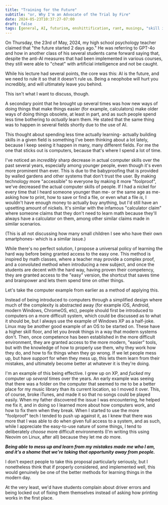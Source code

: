 ```yaml
---
title: "Training for the Future"
subtitle: "or, Why I'm an Advocate of the Trial by Fire"
date: 2024-05-23T10:37:27-07:00
draft: false
tags: [general, AI, futurism, enshittification, rant, musings, "skill issues"]
---
```


On Thursday, the 23rd of May, 2024, my high school psychology teacher claimed
that "the future started 2 days ago." He was referring to GPT-4o and how
in another class of his several students came forward saying that, despite the
anti-AI measures that had been implemented in various courses, they still were
able to "cheat" with artificial intelligence and not be caught.

While his lecture had several points, the core was this: AI is the future, and
we need to rule it so that it doesn't rule us. Being a neophobe will hurt you
incredibly, and will ultimately leave you behind.

This isn't what I want to discuss, though.

A secondary point that he brought up several times was how new ways of doing
things that make things easier (for example, calculators) make older ways of
doing things obsolete, at least in part, and as such people spend less time
bothering to *actually* learn them. He stated that the same thing was to happen
in several fields shortly due to the use of AI.

This thought about spending less time actually learning- actually building
skills in a given field is something I've been thinking about a lot lately,
because I keep seeing it happen in many, many different fields. For me the one
that sticks out is computers, because that's where I spend a lot of time.

I've noticed an *incredibly* sharp decrease in actual computer skills over the
past several years, especially among younger people, even though it's even more
prominent than ever. This is due to the babyproofing that is provided by walled
gardens and other systems that don't trust the user. By making technology more
"accessible" to everyone by making it more "foolproof", we've decreased the
actual computer skills of people. If I had a nickel for every time that I heard
someone younger than me- or the same age as me- asking how to print, how to save
or find a file, or even what a file *is*, I wouldn't have enough money to
actually buy anything, but I'd still have an upsetting amount of nickels.
It's similar with the infamous "calculator claim" where someone claims that they
don't need to learn math because they'll always have a calculator on them, among
other similar claims made in similar scenarios.

(This is all not discussing how many small children I see who have their own
smartphones- which is a similar issue.)

While there's no perfect solution, I propose a universal policy of learning the
hard way before being granted access to the easy one. This method is inspired by
math classes, where a teacher may provide a complex proof, and a convoluted
method when introducing a new subject, and once the students are decent with the
hard way, having proven their competency, they are granted access to the "easy"
version, the shortcut that saves time and brainpower and lets them spend time
on other things.

Let's take the computer example from earlier as a method of applying this.

Instead of being introduced to computers through a simplified design where much
of the complexity is abstracted away (for example iOS, Android, modern Windows,
ChromeOS, etc), people should first be introduced to computers on a more
difficult system, which could be discussed as to what it should be, but I always
use the example of Windows XP as a half-joke. Linux may be another good example
of an OS to be started on. These have a higher skill floor, and let you *break*
things in a way that modern systems don't. Then, once competence has been
established in the more difficult environment, they are granted access to the
more modern, "easier" tools, but with the knowledge of how to properly use them,
why they work how they do, and how to fix things when they go wrong. If we let
people mess up, but have *support* for when they mess up, this lets them learn
from their mistakes, and ultimately become better at whatever it is they're
doing.

I'm an example of this being effective. I grew up on XP, and *fucked* my
computer up *several* times over the years. An early example was seeing that
there was a folder on the computer that seemed to me to be a better place for my
music library than its current location, so I moved it over. This, of course,
broke iTunes, and made it so that no songs could be played easily. When my
father discovered the issue I was encountering, he helped me fix it, and in
doing so I learned more about how computers work, and how to fix them when they
break. When I started to use the more "foolproof" tech I tended to push up
against it, as I knew that there was more that I was able to do when given full
access to a system, and as such, while I appreciate the easy-to-use nature of
some things, I tend to deliberately *choose* more difficult environments (I'm
writing this using Neovim on Linux, after all) because they let me *do* more.

***Being able to mess up and learn from my mistakes made me who I am, and it's a
shame that we're taking that opportunity away from people.***

I don't expect people to take this proposal particularly seriously, but I
nonetheless think that if properly considered, and implemented well, this would
genuinely be one of the better methods for learning things in the modern day.

At the very least, we'd have students complain about driver errors and being
locked out of fixing them themselves instead of asking how printing works in the
first place.
